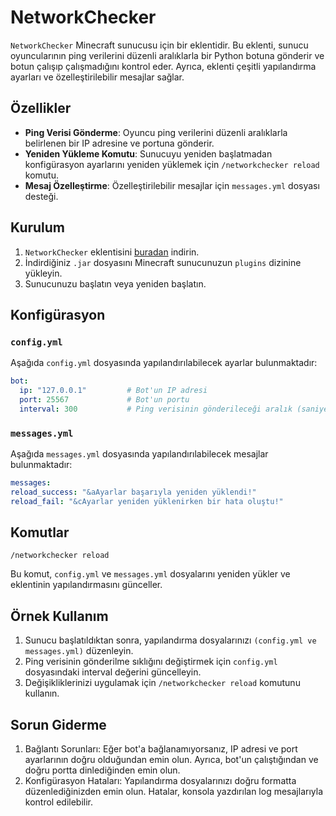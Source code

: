 # NetworkChecker

`NetworkChecker` Minecraft sunucusu için bir eklentidir. Bu eklenti, sunucu oyuncularının ping verilerini düzenli aralıklarla bir Python botuna gönderir ve botun çalışıp çalışmadığını kontrol eder. Ayrıca, eklenti çeşitli yapılandırma ayarları ve özelleştirilebilir mesajlar sağlar.

## Özellikler

- **Ping Verisi Gönderme**: Oyuncu ping verilerini düzenli aralıklarla belirlenen bir IP adresine ve portuna gönderir.
- **Yeniden Yükleme Komutu**: Sunucuyu yeniden başlatmadan konfigürasyon ayarlarını yeniden yüklemek için `/networkchecker reload` komutu.
- **Mesaj Özelleştirme**: Özelleştirilebilir mesajlar için `messages.yml` dosyası desteği.

## Kurulum

1. `NetworkChecker` eklentisini [buradan](https://github.com/Reyretee/NetworkChecker/releases/tag/NEW) indirin.
2. İndirdiğiniz `.jar` dosyasını Minecraft sunucunuzun `plugins` dizinine yükleyin.
3. Sunucunuzu başlatın veya yeniden başlatın.

## Konfigürasyon

### `config.yml`

Aşağıda `config.yml` dosyasında yapılandırılabilecek ayarlar bulunmaktadır:

```yaml
bot:
  ip: "127.0.0.1"         # Bot'un IP adresi
  port: 25567             # Bot'un portu
  interval: 300           # Ping verisinin gönderileceği aralık (saniye cinsinden)
   ```

### `messages.yml`
Aşağıda `messages.yml` dosyasında yapılandırılabilecek mesajlar bulunmaktadır:
```yaml
messages:
reload_success: "&aAyarlar başarıyla yeniden yüklendi!"
reload_fail: "&cAyarlar yeniden yüklenirken bir hata oluştu!"
   ```

## Komutlar

`/networkchecker reload`

Bu komut, `config.yml` ve `messages.yml` dosyalarını yeniden yükler ve eklentinin yapılandırmasını günceller.

## Örnek Kullanım
1. Sunucu başlatıldıktan sonra, yapılandırma dosyalarınızı `(config.yml ve messages.yml)` düzenleyin.
2. Ping verisinin gönderilme sıklığını değiştirmek için `config.yml` dosyasındaki interval değerini güncelleyin.
3. Değişikliklerinizi uygulamak için `/networkchecker reload` komutunu kullanın.

## Sorun Giderme
1. Bağlantı Sorunları: Eğer bot'a bağlanamıyorsanız, IP adresi ve port ayarlarının doğru olduğundan emin olun. Ayrıca, bot'un çalıştığından ve doğru portta dinlediğinden emin olun.
2. Konfigürasyon Hataları: Yapılandırma dosyalarınızı doğru formatta düzenlediğinizden emin olun. Hatalar, konsola yazdırılan log mesajlarıyla kontrol edilebilir.